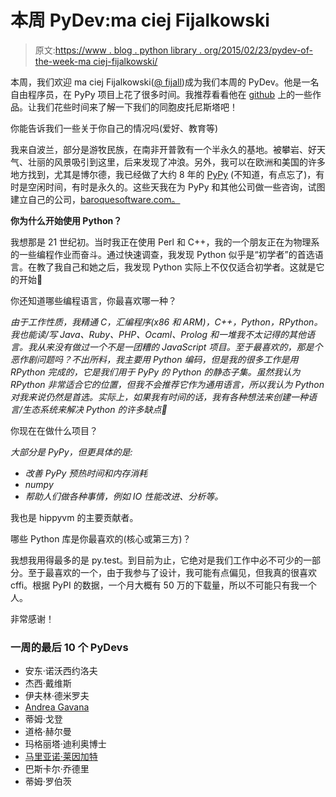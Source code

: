 # 本周 PyDev:ma ciej Fijalkowski

> 原文:[https://www . blog . python library . org/2015/02/23/pydev-of-the-week-ma ciej-fijalkowski/](https://www.blog.pythonlibrary.org/2015/02/23/pydev-of-the-week-maciej-fijalkowski/)

本周，我们欢迎 ma ciej Fijalkowski([@ fijall](https://twitter.com/fijall))成为我们本周的 PyDev。他是一名自由程序员，在 PyPy 项目上花了很多时间。我推荐看看他在 [github](https://github.com/fijal) 上的一些作品。让我们花些时间来了解一下我们的同胞皮托尼斯塔吧！

你能告诉我们一些关于你自己的情况吗(爱好、教育等)

我来自波兰，部分是游牧民族，在南非开普敦有一个半永久的基地。被攀岩、好天气、壮丽的风景吸引到这里，后来发现了冲浪。另外，我可以在欧洲和美国的许多地方找到，尤其是博尔德，我已经做了大约 8 年的 [PyPy](http://pypy.org/) (不知道，有点忘了)，有时是空闲时间，有时是永久的。这些天我在为 PyPy 和其他公司做一些咨询，试图建立自己的公司，[baroquesoftware.com。](http://www.baroquesoftware.com)

**你为什么开始使用 Python？**

我想那是 21 世纪初。当时我正在使用 Perl 和 C++，我的一个朋友正在为物理系的一些编程作业而奋斗。通过快速调查，我发现 Python 似乎是“初学者”的首选语言。在教了我自己和她之后，我发现 Python 实际上不仅仅适合初学者。这就是它的开始🙂

你还知道哪些编程语言，你最喜欢哪一种？

*由于工作性质，我精通 C，汇编程序(x86 和 ARM)，C++，Python，RPython。我也能读/写 Java、Ruby、PHP、Ocaml、Prolog 和一堆我不太记得的其他语言。我从来没有做过一个不是一团糟的 JavaScript 项目。至于最喜欢的，那是个恶作剧问题吗？不出所料，我主要用 Python 编码，但是我的很多工作是用 RPython 完成的，它是我们用于 PyPy 的 Python 的静态子集。虽然我认为 RPython 非常适合它的位置，但我不会推荐它作为通用语言，所以我认为 Python 对我来说仍然是首选。实际上，如果我有时间的话，我有各种想法来创建一种语言/生态系统来解决 Python 的许多缺点🙂* 

你现在在做什么项目？

*大部分是 PyPy，但更具体的是:*

*   *改善 PyPy 预热时间和内存消耗*
*   *numpy*
*   *帮助人们做各种事情，例如 IO 性能改进、分析等。*

我也是 hippyvm 的主要贡献者。

哪些 Python 库是你最喜欢的(核心或第三方)？

我想我用得最多的是 py.test。到目前为止，它绝对是我们工作中必不可少的一部分。至于最喜欢的一个，由于我参与了设计，我可能有点偏见，但我真的很喜欢 cffi。根据 PyPI 的数据，一个月大概有 50 万的下载量，所以不可能只有我一个人。

非常感谢！

### 一周的最后 10 个 PyDevs

*   安东·诺沃西约洛夫
*   杰西·戴维斯
*   伊夫林·德米罗夫
*   [Andrea Gavana](https://www.blog.pythonlibrary.org/2015/01/26/pydev-of-the-week-andrea-gavana/)
*   蒂姆·戈登
*   道格·赫尔曼
*   玛格丽塔·迪利奥博士
*   [马里亚诺·莱因加特](https://www.blog.pythonlibrary.org/2014/12/29/pydev-of-the-week-mariano-reingart/)
*   巴斯卡尔·乔德里
*   蒂姆·罗伯茨